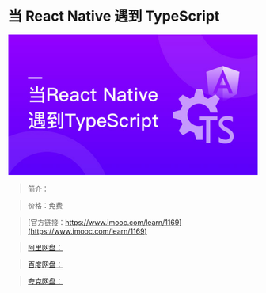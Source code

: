 # 当 React Native 遇到 TypeScript

![img](../../assets/5fe4430b00019a2b05400304.jpg)

> 简介：

> 价格：免费

> [官方链接：https://www.imooc.com/learn/1169](https://www.imooc.com/learn/1169)

> [阿里网盘：]()

> [百度网盘：]()

> [夸克网盘：]()

